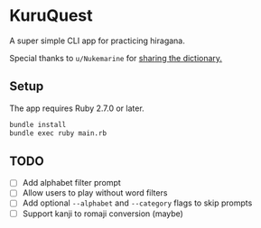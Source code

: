# KuruQuest
A super simple CLI app for practicing hiragana.

Special thanks to `u/Nukemarine` for [sharing the dictionary.][dictionary_thread]

## Setup
The app requires Ruby 2.7.0 or later.

```bash
bundle install
bundle exec ruby main.rb
```

## TODO
- [ ] Add alphabet filter prompt
- [ ] Allow users to play without word filters
- [ ] Add optional `--alphabet` and `--category` flags to skip prompts
- [ ] Support kanji to romaji conversion (maybe) 

[dictionary_thread]: https://www.reddit.com/r/LearnJapanese/comments/s2iop/heres_a_spreadsheet_of_the_6000_most_common
